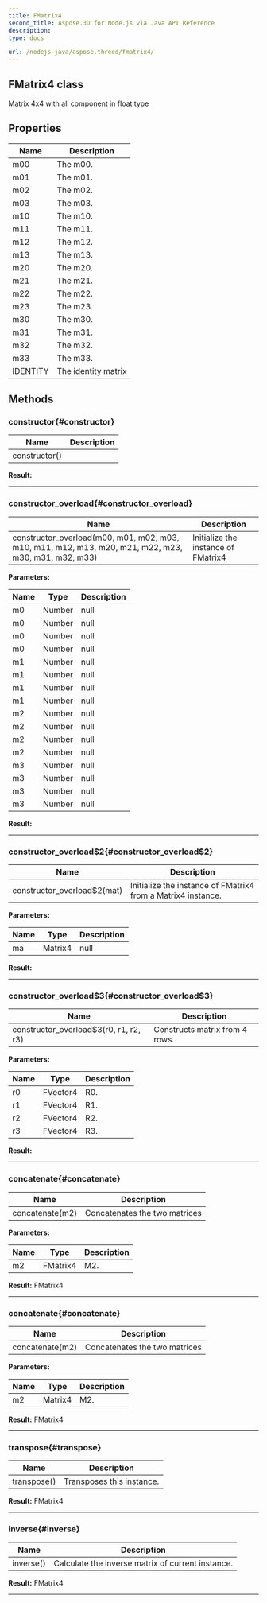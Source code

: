 ```yaml
---
title: FMatrix4 
second_title: Aspose.3D for Node.js via Java API Reference
description: 
type: docs

url: /nodejs-java/aspose.threed/fmatrix4/
---
```

## FMatrix4 class

  Matrix 4x4 with all component in float type


## Properties

| Name | Description |
| --- | --- |
| 	m00 | The m00. | 
| 	m01 | The m01. | 
| 	m02 | The m02. | 
| 	m03 | The m03. | 
| 	m10 | The m10. | 
| 	m11 | The m11. | 
| 	m12 | The m12. | 
| 	m13 | The m13. | 
| 	m20 | The m20. | 
| 	m21 | The m21. | 
| 	m22 | The m22. | 
| 	m23 | The m23. | 
| 	m30 | The m30. | 
| 	m31 | The m31. | 
| 	m32 | The m32. | 
| 	m33 | The m33. | 
| 	IDENTITY | The identity matrix | 

## Methods

### constructor{#constructor}

| Name | Description |
| --- | --- |
| constructor() |  | 

 **Result:**



---


### constructor_overload{#constructor_overload}

| Name | Description |
| --- | --- |
| constructor_overload(m00, m01, m02, m03, m10, m11, m12, m13, m20, m21, m22, m23, m30, m31, m32, m33) | Initialize the instance of FMatrix4 | 

 **Parameters:**

| Name | Type | Description |
| --- | --- | --- |
|  m0 | Number | null |
|  m0 | Number | null |
|  m0 | Number | null |
|  m0 | Number | null |
|  m1 | Number | null |
|  m1 | Number | null |
|  m1 | Number | null |
|  m1 | Number | null |
|  m2 | Number | null |
|  m2 | Number | null |
|  m2 | Number | null |
|  m2 | Number | null |
|  m3 | Number | null |
|  m3 | Number | null |
|  m3 | Number | null |
|  m3 | Number | null |

 **Result:**



---


### constructor_overload$2{#constructor_overload$2}

| Name | Description |
| --- | --- |
| constructor_overload$2(mat) | Initialize the instance of FMatrix4 from a Matrix4 instance. | 

 **Parameters:**

| Name | Type | Description |
| --- | --- | --- |
|  ma | Matrix4 | null |

 **Result:**



---


### constructor_overload$3{#constructor_overload$3}

| Name | Description |
| --- | --- |
| constructor_overload$3(r0, r1, r2, r3) | Constructs matrix from 4 rows. | 

 **Parameters:**

| Name | Type | Description |
| --- | --- | --- |
| r0 | FVector4 | R0. |
| r1 | FVector4 | R1. |
| r2 | FVector4 | R2. |
| r3 | FVector4 | R3. |

 **Result:**



---


### concatenate{#concatenate}

| Name | Description |
| --- | --- |
| concatenate(m2) | Concatenates the two matrices | 

 **Parameters:**

| Name | Type | Description |
| --- | --- | --- |
| m2 | FMatrix4 | M2. |

 **Result:**
FMatrix4


---


### concatenate{#concatenate}

| Name | Description |
| --- | --- |
| concatenate(m2) | Concatenates the two matrices | 

 **Parameters:**

| Name | Type | Description |
| --- | --- | --- |
| m2 | Matrix4 | M2. |

 **Result:**
FMatrix4


---


### transpose{#transpose}

| Name | Description |
| --- | --- |
| transpose() | Transposes this instance. | 

 **Result:**
FMatrix4


---


### inverse{#inverse}

| Name | Description |
| --- | --- |
| inverse() | Calculate the inverse matrix of current instance. | 

 **Result:**
FMatrix4


---



